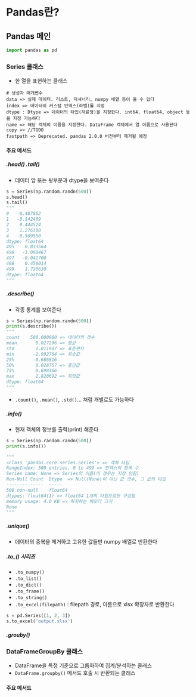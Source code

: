 # Pandas란?
## Pandas 메인
```python
import pandas as pd
```
### Series 클래스
- 한 열을 표현하는 클래스
```
# 생성자 매개변수
data => 실제 데이터. 리스트, 딕셔너리, numpy 배열 등이 올 수 있다
index => 데이터의 커스텀 인덱스(라벨)를 지정 
dtype : Dtype => 데이터의 타입(자료형)을 지정한다. int64, float64, object 등을 지정 가능하다
name => 해당 객체의 이름을 지정한다. DataFrame 객체에서 열 이름으로 사용된다
copy => //TODO
fastpath => Deprecated. pandas 2.0.0 버전부터 제거될 예정
```
#### 주요 메서드
##### .head() .tail()
- 데이터 앞 또는 뒷부분과 dtype을 보여준다
```python
s = Series(np.random.randn(500))
s.head()
s.tail()
"""
0   -0.487862
1   -0.142409
2    0.444524
3    1.276300
4   -0.509550
dtype: float64
495    0.833564
496   -1.098467
497   -0.041700
498    0.458014
499    1.726630
dtype: float64
"""
```
##### .describe()
- 각종 통계를 보여준다
```python
s = Series(np.random.randn(500))
print(s.describe())
"""
count    500.000000 => 데이터의 갯수
mean       0.027296 => 평균
std        1.011907 => 표준편차
min       -2.992704 => 최솟값
25%       -0.686816
50%        0.028757 => 중간값
75%        0.698366
max        2.820692 => 최댓값
dtype: float64
"""
```
- `.count()`, `.mean()`, `.std()`... 처럼 개별로도 가능하다
##### .info()
- 현재 객체의 정보를 출력(print) 해준다
```python
s = Series(np.random.randn(500))
print(s.info())

"""
<class 'pandas.core.series.Series'> => 객체 타입
RangeIndex: 500 entries, 0 to 499 => 인덱스의 항목 수
Series name: None => Series의 이름(이 경우는 지정 안함)
Non-Null Count  Dtype  => Null(None)이 아닌 값 갯수, 그 값의 타입
--------------  -----  
500 non-null    float64
dtypes: float64(1) => float64 1개의 타입으로만 구성됨
memory usage: 4.0 KB => 차지하는 메모리 크기
None
"""
```
##### .unique()
- 데이터의 중복을 제거하고 고유한 값들만 numpy 배열로 반환한다
##### .to_() 시리즈
- `.to_numpy()`
- `.to_list()`
- `.to_dict()`
- `.to_frame()`
- `.to_string()`
- `.to_excel(filepath)` : filepath 경로, 이름으로 xlsx 확장자로 반환한다
```python
s = pd.Series([1, 2, 3])
s.to_excel('output.xlsx')
```
##### .grouby()
### DataFrameGroupBy 클래스
- DataFrame을 특정 기준으로 그룹화하여 집계/분석하는 클래스
- `DataFrame.groupby()` 메서드 호출 시 반환되는 클래스
#### 주요 메서드
